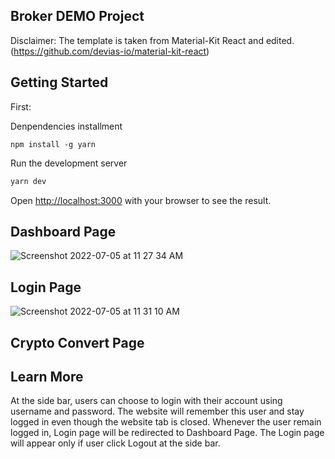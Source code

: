 ## Broker DEMO Project

Disclaimer: The template is taken from Material-Kit React and edited. (https://github.com/devias-io/material-kit-react)

## Getting Started

First:

Denpendencies installment
```
npm install -g yarn
```

Run the development server
```bash
yarn dev
```

Open [http://localhost:3000](http://localhost:3000) with your browser to see the result.

## Dashboard Page

![Screenshot 2022-07-05 at 11 27 34 AM](https://user-images.githubusercontent.com/62011351/177244232-6b38a966-bc2a-4ceb-a52b-ae31fe156896.png)

## Login Page

![Screenshot 2022-07-05 at 11 31 10 AM](https://user-images.githubusercontent.com/62011351/177244318-8b526585-fe3a-4cc5-8ae7-e6a7efc2f614.png)

## Crypto Convert Page



## Learn More

At the side bar, users can choose to login with their account using username and password. The website will remember this user and stay logged in even though the website tab is closed. Whenever the user remain logged in, Login page will be redirected to Dashboard Page. The Login page will appear only if user click Logout at the side bar.
